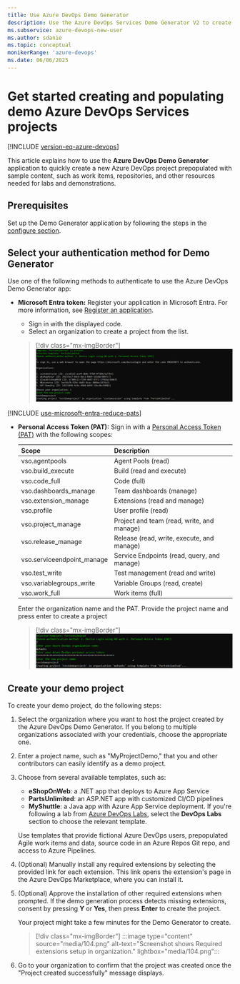 ```yaml
---
title: Use Azure DevOps Demo Generator
description: Use the Azure DevOps Services Demo Generator V2 to create and populate a demo project.
ms.subservice: azure-devops-new-user
ms.author: sdanie
ms.topic: conceptual
monikerRange: 'azure-devops'
ms.date: 06/06/2025    
---
```


# Get started creating and populating demo Azure DevOps Services projects

[!INCLUDE [version-eq-azure-devops](../includes/version-eq-azure-devops.md)] 

This article explains how to use the **Azure DevOps Demo Generator** application to quickly create a new Azure DevOps project prepopulated with sample content, such as work items, repositories, and other resources needed for labs and demonstrations. 

## Prerequisites

Set up the Demo Generator application by following the steps in the [configure section](configure.md).

## Select your authentication method for Demo Generator

Use one of the following methods to authenticate to use the Azure DevOps Demo Generator app:

- **Microsoft Entra token:** Register your application in Microsoft Entra. For more information, see [Register an application](/entra/identity-platform/quickstart-register-app?tabs=certificate%2Cexpose-a-web-api#register-an-application). 

   * Sign in with the displayed code.
   * Select an organization to create a project from the list.

   > [!div class="mx-imgBorder"]
   > [![Device login using AD Auth](../demo-gen/media/102.png "Device login using AD Auth")](../demo-gen/media/102.png#lightbox)

[!INCLUDE [use-microsoft-entra-reduce-pats](../includes/use-microsoft-entra-reduce-pats.md)]

- **Personal Access Token (PAT):** Sign in with a [Personal Access Token (PAT)](../organizations/accounts/use-personal-access-tokens-to-authenticate.md#creating-pats) with the following scopes:

   | Scope                      | Description                                |
   | -------------------------- | ------------------------------------------ |
   | vso.agentpools             | Agent Pools (read)                         |
   | vso.build_execute          | Build (read and execute)                   |
   | vso.code_full              | Code (full)                                |
   | vso.dashboards_manage      | Team dashboards (manage)                   |
   | vso.extension_manage       | Extensions (read and manage)               |
   | vso.profile                | User profile (read)                        |
   | vso.project_manage         | Project and team (read, write, and manage)  |
   | vso.release_manage         | Release (read, write, execute, and manage)  |
   | vso.serviceendpoint_manage | Service Endpoints (read, query, and manage) |
   | vso.test_write             | Test management (read and write)           |
   | vso.variablegroups_write   | Variable Groups (read, create)             |
   | vso.work_full              | Work items (full)                          |

   Enter the organization name and the PAT. Provide the project name and press enter to create a project

   > [!div class="mx-imgBorder"]
   > [![Screenshot shows Authenticating the app using Personal Access Token (PAT).](../demo-gen/media/103.png "Authenticating the app using Personal Access Token (PAT)")](../demo-gen/media/103.png#lightbox)

## Create your demo project

To create your demo project, do the following steps:

1. Select the organization where you want to host the project created by the Azure DevOps Demo Generator. If you belong to multiple organizations associated with your credentials, choose the appropriate one. 
2. Enter a project name, such as "MyProjectDemo," that you and other contributors can easily identify as a demo project.
3. Choose from several available templates, such as:
   - **eShopOnWeb**: a .NET app that deploys to Azure App Service
   - **PartsUnlimited**: an ASP.NET app with customized CI/CD pipelines
   - **MyShuttle**: a Java app with Azure App Service deployment. 
    If you're following a lab from [Azure DevOps Labs](https://www.azuredevopslabs.com), select the **DevOps Labs** section to choose the relevant template.

   Use templates that provide fictional Azure DevOps users, prepopulated Agile work items and data, source code in an Azure Repos Git repo, and access to Azure Pipelines.
4. (Optional) Manually install any required extensions by selecting the provided link for each extension. This link opens the extension's page in the Azure DevOps Marketplace, where you can install it. 
5. (Optional) Approve the installation of other required extensions when prompted. If the demo generation process detects missing extensions, consent by pressing **Y** or **Yes**, then press **Enter** to create the project.

   Your project might take a few minutes for the Demo Generator to create. 

   > [!div class="mx-imgBorder"]
   > :::image type="content" source="media/104.png" alt-text="Screenshot shows Required extensions setup in organization." lightbox="media/104.png":::

6. Go to your organization to confirm that the project was created once the "Project created successfully" message displays.
